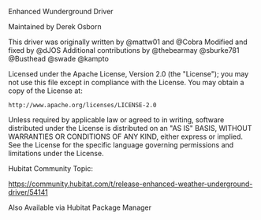 Enhanced Wunderground Driver

Maintained by Derek Osborn

This driver was originally written by @mattw01 and @Cobra
Modified and fixed by @dJOS
Additional contributions by @thebearmay @sburke781 @Busthead @swade @kampto

Licensed under the Apache License, Version 2.0 (the "License"); you may not use this file except
in compliance with the License. You may obtain a copy of the License at:

    http://www.apache.org/licenses/LICENSE-2.0

Unless required by applicable law or agreed to in writing, software distributed under the License is distributed
on an "AS IS" BASIS, WITHOUT WARRANTIES OR CONDITIONS OF ANY KIND, either express or implied. See the License
for the specific language governing permissions and limitations under the License.

Hubitat Community Topic: 

https://community.hubitat.com/t/release-enhanced-weather-underground-driver/54141


Also Available via Hubitat Package Manager
